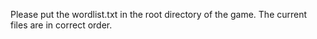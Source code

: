 Please put the wordlist.txt in the root directory of the game. The current files are in correct order.
